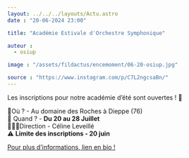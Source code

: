 ```yaml
---
layout: ../../../layouts/Actu.astro
date : "20-06-2024 23:00"

title: "Académie Estivale d'Orchestre Symphonique"

auteur :
  - osiup

image : "/assets/fildactus/encemoment/06-20-osiup.jpg"

source : "https://www.instagram.com/p/C7L2ngcsaBn/"
---
```


Les inscriptions pour notre académie d’été sont ouvertes ! 🥳

📍Où ? - Au domaine des Roches à Dieppe (76)  
📅 Quand ? - __Du 20 au 28 Juillet__  
👩🏻‍🍳Direction - Céline Leveillé  
⚠️ __Limite des inscriptions - 20 juin__

[Pour plus d’informations, lien en bio !](https://osiup.paris/le-stage-dete/)

